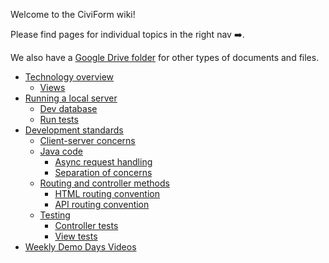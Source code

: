 Welcome to the CiviForm wiki!

Please find pages for individual topics in the right nav ➡️.

We also have a [Google Drive folder](https://drive.google.com/drive/folders/1_uVkq1uOD14p19DvQzbXs2s0XhSOQjgF?usp=sharing) for other types of documents and files.

* [Technology overview](https://github.com/seattle-uat/civiform/wiki/Dev-guide-&-standards#technology-overview)
  * [Views](https://github.com/seattle-uat/civiform/wiki/Dev-guide-&-standards#views)
* [Running a local server](https://github.com/seattle-uat/civiform/wiki/Dev-guide-&-standards#running-a-local-server)
  * [Dev database](https://github.com/seattle-uat/civiform/wiki/Dev-guide-&-standards#dev-database)
  * [Run tests](https://github.com/seattle-uat/civiform/wiki/Dev-guide-&-standards#run-tests)
* [Development standards](https://github.com/seattle-uat/civiform/wiki/Dev-guide-&-standards#development-standards)
  * [Client-server concerns](https://github.com/seattle-uat/civiform/wiki/Dev-guide-&-standards#client-server-concerns)
  * [Java code](https://github.com/seattle-uat/civiform/wiki/Dev-guide-&-standards#java-code)
    * [Async request handling](https://github.com/seattle-uat/civiform/wiki/Dev-guide-&-standards#async-request-handling)
    * [Separation of concerns](https://github.com/seattle-uat/civiform/wiki/Dev-guide-&-standards#separation-of-concerns)
  * [Routing and controller methods](https://github.com/seattle-uat/civiform/wiki/Dev-guide-&-standards#routing-and-controller-methods)
    * [HTML routing convention](https://github.com/seattle-uat/civiform/wiki/Dev-guide-&-standards#html-routing-convention)
    * [API routing convention](https://github.com/seattle-uat/civiform/wiki/Dev-guide-&-standards#api-routing-convention)
  * [Testing](https://github.com/seattle-uat/civiform/wiki/Dev-guide-&-standards#testing)
    * [Controller tests](https://github.com/seattle-uat/civiform/wiki/Dev-guide-&-standards#controller-tests)
    * [View tests](https://github.com/seattle-uat/civiform/wiki/Dev-guide-&-standards#view-tests)
* [Weekly Demo Days Videos](https://github.com/seattle-uat/civiform/wiki/Weekly-Demo-Days)